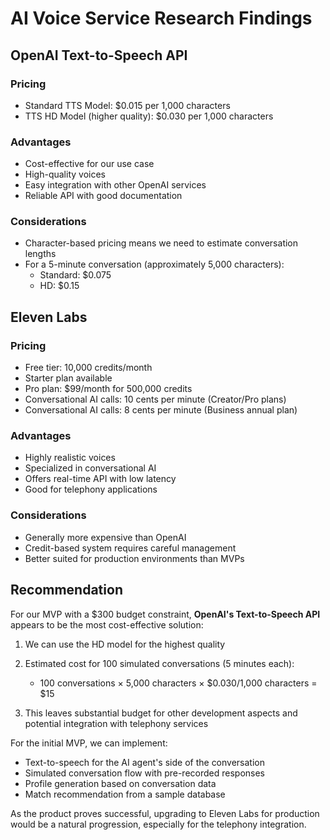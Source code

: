 # AI Voice Service Research Findings

## OpenAI Text-to-Speech API

### Pricing
- Standard TTS Model: $0.015 per 1,000 characters
- TTS HD Model (higher quality): $0.030 per 1,000 characters

### Advantages
- Cost-effective for our use case
- High-quality voices
- Easy integration with other OpenAI services
- Reliable API with good documentation

### Considerations
- Character-based pricing means we need to estimate conversation lengths
- For a 5-minute conversation (approximately 5,000 characters):
  - Standard: $0.075
  - HD: $0.15

## Eleven Labs

### Pricing
- Free tier: 10,000 credits/month
- Starter plan available
- Pro plan: $99/month for 500,000 credits
- Conversational AI calls: 10 cents per minute (Creator/Pro plans)
- Conversational AI calls: 8 cents per minute (Business annual plan)

### Advantages
- Highly realistic voices
- Specialized in conversational AI
- Offers real-time API with low latency
- Good for telephony applications

### Considerations
- Generally more expensive than OpenAI
- Credit-based system requires careful management
- Better suited for production environments than MVPs

## Recommendation

For our MVP with a $300 budget constraint, **OpenAI's Text-to-Speech API** appears to be the most cost-effective solution:

1. We can use the HD model for the highest quality
2. Estimated cost for 100 simulated conversations (5 minutes each):
   - 100 conversations × 5,000 characters × $0.030/1,000 characters = $15
   
3. This leaves substantial budget for other development aspects and potential integration with telephony services

For the initial MVP, we can implement:
- Text-to-speech for the AI agent's side of the conversation
- Simulated conversation flow with pre-recorded responses
- Profile generation based on conversation data
- Match recommendation from a sample database

As the product proves successful, upgrading to Eleven Labs for production would be a natural progression, especially for the telephony integration.

